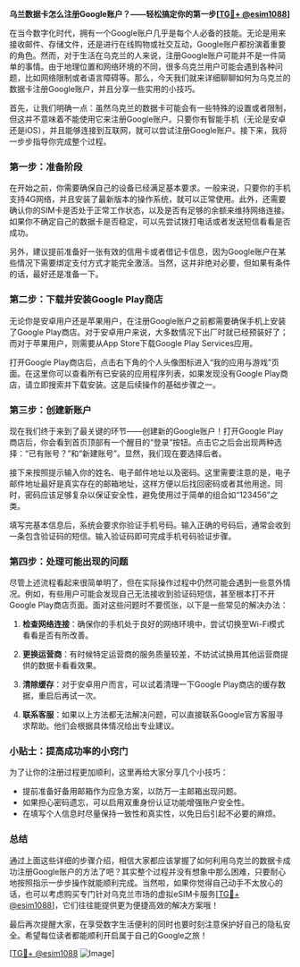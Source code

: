 **乌兰数据卡怎么注册Google账户？——轻松搞定你的第一步[[TG💪+ @esim1088](https://t.me/s/esim1088)]**

在当今数字化时代，拥有一个Google账户几乎是每个人必备的技能。无论是用来接收邮件、存储文件，还是进行在线购物或社交互动，Google账户都扮演着重要的角色。然而，对于生活在乌克兰的人来说，注册Google账户可能并不是一件简单的事情。由于地理位置和网络环境的不同，很多乌克兰用户可能会遇到各种问题，比如网络限制或者语言障碍等。那么，今天我们就来详细聊聊如何为乌克兰的数据卡注册Google账户，并且分享一些实用的小技巧。

首先，让我们明确一点：虽然乌克兰的数据卡可能会有一些特殊的设置或者限制，但这并不意味着不能使用它来注册Google账户。只要你有智能手机（无论是安卓还是iOS），并且能够连接到互联网，就可以尝试注册Google账户。接下来，我将一步步指导你完成整个过程。

### 第一步：准备阶段

在开始之前，你需要确保自己的设备已经满足基本要求。一般来说，只要你的手机支持4G网络，并且安装了最新版本的操作系统，就可以正常使用。此外，还需要确认你的SIM卡是否处于正常工作状态，以及是否有足够的余额来维持网络连接。如果你不确定自己的数据卡是否稳定，可以先尝试拨打电话或者发送短信看看是否成功。

另外，建议提前准备好一张有效的信用卡或者借记卡信息，因为Google账户在某些情况下需要绑定支付方式才能完全激活。当然，这并非绝对必要，但如果有条件的话，最好还是准备一下。

### 第二步：下载并安装Google Play商店

无论你是安卓用户还是苹果用户，在注册Google账户之前都需要确保手机上安装了Google Play商店。对于安卓用户来说，大多数情况下出厂时就已经预装好了；而对于苹果用户，则需要从App Store下载Google Play Services应用。

打开Google Play商店后，点击右下角的个人头像图标进入“我的应用与游戏”页面。在这里你可以查看所有已安装的应用程序列表，如果发现没有Google Play商店，请立即搜索并下载安装。这是后续操作的基础步骤之一。

### 第三步：创建新账户

现在我们终于来到了最关键的环节——创建新的Google账户！打开Google Play商店后，你会看到首页顶部有一个醒目的“登录”按钮。点击它之后会出现两种选择：“已有账号？”和“新建账号”。显然，我们现在要选择后者。

接下来按照提示输入你的姓名、电子邮件地址以及密码。这里需要注意的是，电子邮件地址最好是真实存在的邮箱地址，这样方便以后找回密码或者其他用途。同时，密码应该足够复杂以保证安全性，避免使用过于简单的组合如“123456”之类。

填写完基本信息后，系统会要求你验证手机号码。输入正确的号码后，通常会收到一条包含验证码的短信。输入验证码即可完成手机号码验证步骤。

### 第四步：处理可能出现的问题

尽管上述流程看起来很简单明了，但在实际操作过程中仍然可能会遇到一些意外情况。例如，有些用户可能会发现自己无法接收到验证码短信，甚至根本打不开Google Play商店页面。面对这些问题时不要慌张，以下是一些常见的解决办法：

1. **检查网络连接**：确保你的手机处于良好的网络环境中，尝试切换至Wi-Fi模式看看是否有所改善。
   
2. **更换运营商**：有时候特定运营商的服务质量较差，不妨试试换用其他运营商提供的数据卡看看效果。
   
3. **清除缓存**：对于安卓用户而言，可以试着清理一下Google Play商店的缓存数据，重启后再试一次。
   
4. **联系客服**：如果以上方法都无法解决问题，可以直接联系Google官方客服寻求帮助。他们会根据具体情况给出专业建议。

### 小贴士：提高成功率的小窍门

为了让你的注册过程更加顺利，这里再给大家分享几个小技巧：

- 提前准备好备用邮箱作为应急方案，以防万一主邮箱出现问题。
- 如果担心密码遗忘，可以启用双重身份认证功能增强账户安全性。
- 在填写个人信息时尽量保持一致性和真实性，以免日后引起不必要的麻烦。

### 总结

通过上面这些详细的步骤介绍，相信大家都应该掌握了如何利用乌克兰的数据卡成功注册Google账户的方法了吧？其实整个过程并没有想象中那么困难，只要耐心地按照指示一步步操作就能顺利完成。当然啦，如果你觉得自己动手不太放心的话，也可以考虑购买专门针对乌克兰市场的虚拟eSIM卡服务[[TG💪+ @esim1088](https://t.me/s/esim1088)]，它们往往能提供更为便捷高效的解决方案哦！

最后再次提醒大家，在享受数字生活便利的同时也要时刻注意保护好自己的隐私安全。希望每位读者都能顺利开启属于自己的Google之旅！

[[TG💪+ @esim1088](https://t.me/s/esim1088) ![Image](https://i.postimg.cc/4NQfJmqS/Snipaste-2025-05-13-00-14-12.png)]